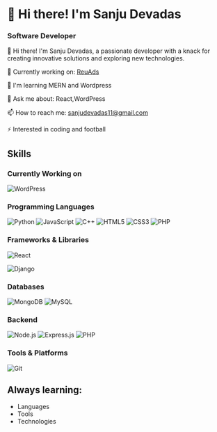 # 👋 Hi there! I'm **Sanju Devadas**

### Software Developer



👋 Hi there! I'm Sanju Devadas, a passionate developer with a knack for creating innovative solutions and exploring new technologies.

🔭 Currently working on:   [ReuAds](https://reuads.com/)


🌱   I'm learning MERN and Wordpress


💬 Ask me about: React,WordPress


📫 How to reach me: sanjudevadas11@gmail.com


⚡ Interested in coding and football


## Skills

### Currently Working on
![WordPress](https://img.shields.io/badge/WordPress-21759B?style=for-the-badge&logo=wordpress&logoColor=white)


### Programming Languages
![Python](https://img.shields.io/badge/Python-3776AB?style=for-the-badge&logo=python&logoColor=white)
![JavaScript](https://img.shields.io/badge/JavaScript-F7DF1E?style=for-the-badge&logo=javascript&logoColor=black)
![C++](https://img.shields.io/badge/C++-00599C?style=for-the-badge&logo=c%2B%2B&logoColor=white)
![HTML5](https://img.shields.io/badge/HTML5-E34F26?style=for-the-badge&logo=html5&logoColor=white)
![CSS3](https://img.shields.io/badge/CSS3-1572B6?style=for-the-badge&logo=css3&logoColor=white)
![PHP](https://img.shields.io/badge/PHP-777BB4?style=for-the-badge&logo=php&logoColor=white)



### Frameworks & Libraries
![React](https://img.shields.io/badge/React-20232A?style=for-the-badge&logo=react&logoColor=61DAFB)

![Django](https://img.shields.io/badge/Django-092E20?style=for-the-badge&logo=django&logoColor=white)


### Databases
![MongoDB](https://img.shields.io/badge/MongoDB-47A248?style=for-the-badge&logo=mongodb&logoColor=white)
![MySQL](https://img.shields.io/badge/MySQL-4479A1?style=for-the-badge&logo=mysql&logoColor=white)

### Backend
![Node.js](https://img.shields.io/badge/Node.js-339933?style=for-the-badge&logo=node.js&logoColor=white)
![Express.js](https://img.shields.io/badge/Express.js-000000?style=for-the-badge&logo=express&logoColor=white)
![PHP](https://img.shields.io/badge/PHP-777BB4?style=for-the-badge&logo=php&logoColor=white)

### Tools & Platforms
![Git](https://img.shields.io/badge/Git-F05032?style=for-the-badge&logo=git&logoColor=white)



## Always learning:

- Languages
- Tools
- Technologies


